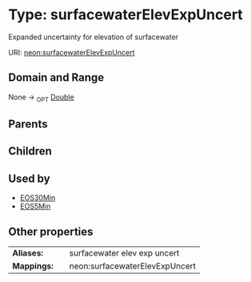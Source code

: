 
# Type: surfacewaterElevExpUncert


Expanded uncertainty for elevation of surfacewater

URI: [neon:surfacewaterElevExpUncert](https://data.neonscience.org/surfacewaterElevExpUncert)


## Domain and Range

None ->  <sub>OPT</sub> [Double](types/Double.md)

## Parents


## Children


## Used by

 * [EOS30Min](EOS30Min.md)
 * [EOS5Min](EOS5Min.md)

## Other properties

|  |  |  |
| --- | --- | --- |
| **Aliases:** | | surfacewater elev exp uncert |
| **Mappings:** | | neon:surfacewaterElevExpUncert |

